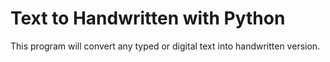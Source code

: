 # Text to Handwritten with Python <br>
This program will convert any typed or digital text into handwritten version.
